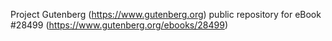 Project Gutenberg (https://www.gutenberg.org) public repository for eBook #28499 (https://www.gutenberg.org/ebooks/28499)
